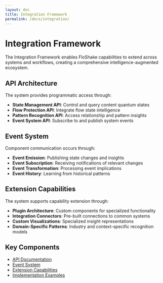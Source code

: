 ```yaml
---
layout: doc
title: Integration Framework
permalink: /docs/integration/
---
```


# Integration Framework

The Integration Framework enables FloShake capabilities to extend across systems and workflows, creating a comprehensive intelligence-augmented ecosystem.

## API Architecture

The system provides programmatic access through:

- **State Management API**: Control and query content quantum states
- **Flow Protection API**: Integrate flow state intelligence
- **Pattern Recognition API**: Access relationship and pattern insights
- **Event System API**: Subscribe to and publish system events

## Event System

Component communication occurs through:

- **Event Emission**: Publishing state changes and insights
- **Event Subscription**: Receiving notifications of relevant changes
- **Event Transformation**: Processing event implications
- **Event History**: Learning from historical patterns

## Extension Capabilities

The system supports capability extension through:

- **Plugin Architecture**: Custom components for specialized functionality
- **Integration Connectors**: Pre-built connections to common systems
- **Custom Visualizations**: Specialized insight representations
- **Domain-Specific Patterns**: Industry and context-specific recognition models

## Key Components

- [API Documentation](/docs/integration/api/)
- [Event System](/docs/integration/events/)
- [Extension Capabilities](/docs/integration/extensions/)
- [Implementation Examples](/docs/integration/examples/)
